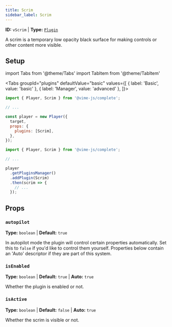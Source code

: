 ```yaml
---
title: Scrim
sidebar_label: Scrim
---
```


**ID:** `vScrim` | **Type:** [`Plugin`](../../complete/api/plugin.md)

A scrim is a temporary low opacity black surface for making controls or other content more visible.

## Setup

import Tabs from '@theme/Tabs'
import TabItem from '@theme/TabItem'

<Tabs
groupId="plugins"
defaultValue="basic"
values={[
{ label: 'Basic', value: 'basic' },
{ label: 'Manager', value: 'advanced' },
]}>

<TabItem value="basic">

```js
import { Player, Scrim } from '@vime-js/complete';

// ...

const player = new Player({
  target,
  props: {
    plugins: [Scrim],
  },
});
```

</TabItem>

<TabItem value="advanced">

```js
import { Player, Scrim } from '@vime-js/complete';

// ...

player
  .getPluginsManager()
  .addPlugin(Scrim)
  .then(scrim => {
    // ...
  });
```

</TabItem>

</Tabs>

## Props

### `autopilot`

**Type:** `boolean` | **Default:** `true`

In autopilot mode the plugin will control certain properties automatically. Set this to `false` if you'd like to
control them yourself. Properties below contain an 'Auto' descriptor if they are part of this system.

### `isEnabled`

**Type:** `boolean` | **Default:** `true` | **Auto:** `true`

Whether the plugin is enabled or not.

### `isActive`

**Type:** `boolean` | **Default:** `false` | **Auto:** `true`

Whether the scrim is visible or not.
